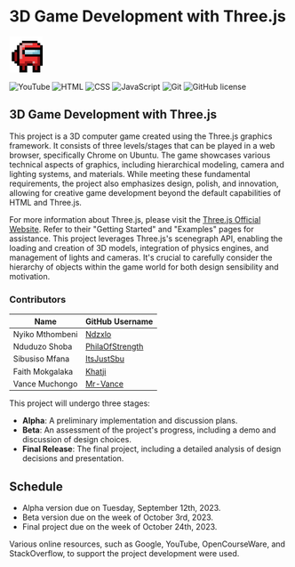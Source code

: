 # 3D Game Development with Three.js

  <img src="images/among-us-among.gif" alt="Image Description" width="60px" height="65px">


![YouTube](https://img.shields.io/badge/YouTube-FF0000?style=for-the-badge&logo=youtube&logoColor=white)
![HTML](https://img.shields.io/badge/HTML-239120?style=for-the-badge&logo=html5&logoColor=white)
![CSS](https://img.shields.io/badge/CSS-239120?&style=for-the-badge&logo=css3&logoColor=white)
![JavaScript](https://img.shields.io/badge/JavaScript-F7DF1E?style=for-the-badge&logo=javascript&logoColor=black)
![Git](https://img.shields.io/badge/GIT-E44C30?style=for-the-badge&logo=git&logoColor=white)
![GitHub license](https://img.shields.io/github/license/NikhilNamal17/popular-movie-quotes.svg?style=for-the-badge&logo=github)

## 3D Game Development with Three.js

This project is a 3D computer game created using the Three.js graphics framework. It consists of three levels/stages that can be played in a web browser, specifically Chrome on Ubuntu. The game showcases various technical aspects of graphics, including hierarchical modeling, camera and lighting systems, and materials. While meeting these fundamental requirements, the project also emphasizes design, polish, and innovation, allowing for creative game development beyond the default capabilities of HTML and Three.js.

For more information about Three.js, please visit the [Three.js Official Website](https://threejs.org/editor/). Refer to their "Getting Started" and "Examples" pages for assistance. This project leverages Three.js's scenegraph API, enabling the loading and creation of 3D models, integration of physics engines, and management of lights and cameras. It's crucial to carefully consider the hierarchy of objects within the game world for both design sensibility and motivation.

### Contributors

| Name               | GitHub Username     |
|--------------------|---------------------|
| Nyiko Mthombeni      | [Ndzxlo](https://github.com/ndzxlo) |
| Nduduzo Shoba      | [PhilaOfStrength](https://github.com/PhilaOfStrength) |
| Sibusiso Mfana      | [ItsJustSbu](https://github.com/ItsJustSbu) |
| Faith Mokgalaka     | [Khatji](https://github.com/Khatji) |
| Vance Muchongo      | [Mr-Vance](https://github.com/mr-vance) |

This project will undergo three stages:
- **Alpha**: A preliminary implementation and discussion plans.
- **Beta**: An assessment of the project's progress, including a demo and discussion of design choices.
- **Final Release**: The final project, including a detailed analysis of design decisions and presentation.


## Schedule
- Alpha version due on Tuesday, September 12th, 2023.
- Beta version due on the week of October 3rd, 2023.
- Final project due on the week of October 24th, 2023.

Various online resources, such as Google, YouTube, OpenCourseWare, and StackOverflow, to support the project development were used.
